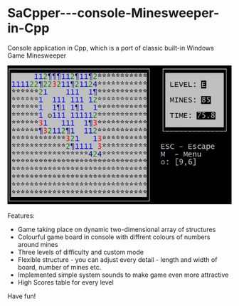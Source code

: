# SaCpper---console-Minesweeper-in-Cpp

Console application in Cpp, which is a port of classic built-in Windows Game Minesweeper

![](screenshot.jpg?raw=true)

Features:

- Game taking place on dynamic two-dimensional array of structures
- Colourful game board in console with diffrent colours of numbers around mines 
- Three levels of difficulty and custom mode 
- Flexible structure - you can adjust every detail - length and width of board, number of mines etc.
- Implemented simple system sounds to make game even more attractive
- High Scores table for every level

Have fun!
